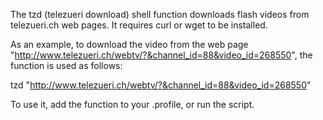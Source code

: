 The tzd (telezueri download) shell function downloads flash videos from telezueri.ch web pages.
It requires curl or wget to be installed.

As an example, to download the video from the web page "http://www.telezueri.ch/webtv/?&channel_id=88&video_id=268550", the function is used as follows:

tzd "http://www.telezueri.ch/webtv/?&channel_id=88&video_id=268550"

To use it, add the function to your .profile, or run the script.

